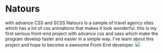 # Natours
with advance CSS and SCSS
Natours is a sample of travel agency sites which has a lot of css animations that makes it look wonderful.
this is my first serious front-end project with advance css and sass which make the program develop faster and easier in a simple way.
I've learn about this project and hope to become a awesome Front-End developer.
![](starter/img/screenshot-127.0.0.1_5500-2020.10.26-14_01_30.png)

